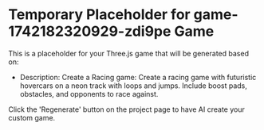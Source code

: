 
# Temporary Placeholder for game-1742182320929-zdi9pe Game

This is a placeholder for your Three.js game that will be generated based on:
- Description: Create a Racing game: Create a racing game with futuristic hovercars on a neon track with loops and jumps. Include boost pads, obstacles, and opponents to race against.

Click the 'Regenerate' button on the project page to have AI create your custom game.
